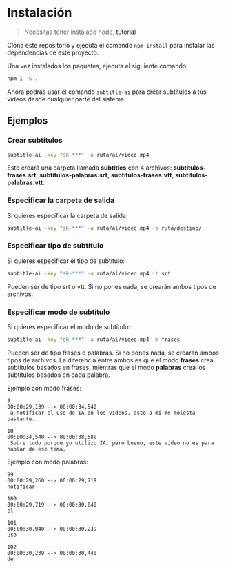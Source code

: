 # Instalación

> Necesitas tener instalado node, [tutorial](https://docs.npmjs.com/downloading-and-installing-node-js-and-npm)

Clona este repositorio y ejecuta el comando `npm install` para instalar las dependencias de este proyecto.

Una vez instalados los paquetes, ejecuta el siguiente comando:

```bash
npm i -G .
```

Ahora podrás usar el comando `subtitle-ai` para crear subtítulos a tus videos desde cualquier parte del sistema.

## Ejemplos

### Crear subtítulos

```bash
subtitle-ai -key "sk-***" -a ruta/al/video.mp4
```

Esto creará una carpeta llamada **subtitles** con 4 archivos: **subtitulos-frases.srt**, **subtitulos-palabras.srt**, **subtitulos-frases.vtt**, **subtitulos-palabras.vtt**.

### Especificar la carpeta de salida

Si quieres especificar la carpeta de salida:

```bash
subtitle-ai -key "sk-***" -a ruta/al/video.mp4 -o ruta/destino/
```

### Especificar tipo de subtítulo

Si quieres especificar el tipo de subtítulo:

```bash
subtitle-ai -key "sk-***" -a ruta/al/video.mp4 -t srt
```

Pueden ser de tipo srt o vtt. Si no pones nada, se crearán ambos tipos de archivos.

### Especificar modo de subtítulo

Si quieres especificar el modo de subtítulo:

```bash
subtitle-ai -key "sk-***" -a ruta/al/video.mp4 -m frases
```

Pueden ser de tipo frases o palabras. Si no pones nada, se crearán ambos tipos de archivos.
La diferencia entre ambos es que el modo **frases** crea subtítulos basados en frases, mientras que el modo **palabras** crea los subtítulos basados en cada palabra.

Ejemplo con modo frases:

```text
9
00:00:29,139 --> 00:00:34,540
 a notificar el uso de IA en los vídeos, esto a mí me molesta bastante.

10
00:00:34,540 --> 00:00:38,580
 Sobre todo porque yo utilizo IA, pero bueno, este vídeo no es para hablar de ese tema,
```

Ejemplo con modo palabras:

```text
99
00:00:29,260 --> 00:00:29,719
notificar

100
00:00:29,719 --> 00:00:30,040
el

101
00:00:30,040 --> 00:00:30,239
uso

102
00:00:30,239 --> 00:00:30,440
de
```
